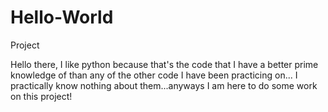 # Hello-World
Project

Hello there, I like python because that's the code that I have a better prime knowledge of than any of the other code I have been practicing on... I practically know nothing about them...anyways I am here to do some work on this project! 
